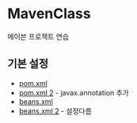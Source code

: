 # MavenClass
메이븐 프로젝트 연습

## 기본 설정
- [pom.xml](https://github.com/harteh/MavenClass/blob/0d00c3e927db52b45880c171423895ead99c900b/A0726Mb/pom.xml#L8)
- [pom.xml 2](https://github.com/harteh/MavenClass/blob/ed5683eacc5b268af8a8da100ccfbef65a70a58b/A07diAnno3/pom.xml) - javax.annotation 추가
- [beans.xml](https://github.com/harteh/MavenClass/blob/0d00c3e927db52b45880c171423895ead99c900b/A0726Mb/src/main/java/co/bm/pro/config/beans.xml#L2)
- [beans.xml 2](https://github.com/harteh/MavenClass/blob/ed5683eacc5b268af8a8da100ccfbef65a70a58b/A07diAnno3/src/main/java/co/bm/mj/config/beans.xml#L2) - 설정다름 